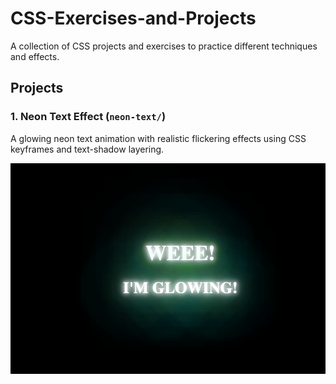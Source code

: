 # CSS-Exercises-and-Projects

A collection of CSS projects and exercises to practice different techniques and effects.

## Projects

### 1. Neon Text Effect (`neon-text/`)

A glowing neon text animation with realistic flickering effects using CSS keyframes and text-shadow layering.

![Neon Text Effect](assets/neon-text.png)

